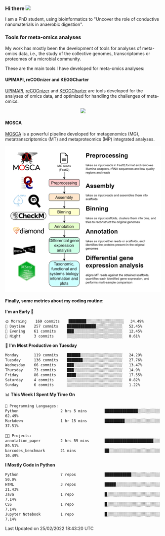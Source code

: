 ### Hi there <img src="https://media.giphy.com/media/hvRJCLFzcasrR4ia7z/giphy.gif" width="25px">

I am a PhD student, using bioinformatics to "Uncover the role of conductive nanomaterials in anaerobic digestion".

### Tools for meta-omics analyses

My work has mostly been the development of tools for analyses of meta-omics data, i.e., the study of the collective genomes, transcriptomes or proteomes of a microbial community.

These are the main tools I have developed for meta-omics analyses:

#### UPIMAPI, reCOGnizer and KEGGCharter

[UPIMAPI](https://github.com/iquasere/UPIMAPI), [reCOGnizer](https://github.com/iquasere/reCOGnizer) and [KEGGCharter](https://github.com/iquasere/KEGGCharter) are tools developed for the analyses of omics data, and optimized for handling the challenges of meta-omics.

<p align="center">
    <img src="assets/annotation_paper.png">
</p>

#### MOSCA

[MOSCA](https://github.com/iquasere/MOSCA) is a powerful pipeline developed for metagenomics (MG), metatranscriptomics (MT) and metaproteomics (MP) integrated analyses.

<p align="center">
    <img src="assets/mosca_workflow.png" align="center" width="700">
</p>


#### Finally, some metrics about my coding routine:

<!--START_SECTION:waka-->
**I'm an Early 🐤** 

```text
🌞 Morning    169 commits    ████████░░░░░░░░░░░░░░░░░   34.49% 
🌆 Daytime    257 commits    █████████████░░░░░░░░░░░░   52.45% 
🌃 Evening    61 commits     ███░░░░░░░░░░░░░░░░░░░░░░   12.45% 
🌙 Night      3 commits      ░░░░░░░░░░░░░░░░░░░░░░░░░   0.61%

```
📅 **I'm Most Productive on Tuesday** 

```text
Monday       119 commits    ██████░░░░░░░░░░░░░░░░░░░   24.29% 
Tuesday      136 commits    ███████░░░░░░░░░░░░░░░░░░   27.76% 
Wednesday    66 commits     ███░░░░░░░░░░░░░░░░░░░░░░   13.47% 
Thursday     73 commits     ███░░░░░░░░░░░░░░░░░░░░░░   14.9% 
Friday       86 commits     ████░░░░░░░░░░░░░░░░░░░░░   17.55% 
Saturday     4 commits      ░░░░░░░░░░░░░░░░░░░░░░░░░   0.82% 
Sunday       6 commits      ░░░░░░░░░░░░░░░░░░░░░░░░░   1.22%

```


📊 **This Week I Spent My Time On** 

```text
💬 Programming Languages: 
Python                   2 hrs 5 mins        ███████████████░░░░░░░░░░   62.49% 
Markdown                 1 hr 15 mins        █████████░░░░░░░░░░░░░░░░   37.51%

🐱‍💻 Projects: 
annotation_paper         2 hrs 59 mins       ██████████████████████░░░   89.51% 
barcodes_benchmark       21 mins             ██░░░░░░░░░░░░░░░░░░░░░░░   10.49%

```

**I Mostly Code in Python** 

```text
Python                   7 repos             ████████████░░░░░░░░░░░░░   50.0% 
HTML                     3 repos             █████░░░░░░░░░░░░░░░░░░░░   21.43% 
Java                     1 repo              █░░░░░░░░░░░░░░░░░░░░░░░░   7.14% 
CSS                      1 repo              █░░░░░░░░░░░░░░░░░░░░░░░░   7.14% 
Jupyter Notebook         1 repo              █░░░░░░░░░░░░░░░░░░░░░░░░   7.14%

```



 Last Updated on 25/02/2022 18:43:20 UTC
<!--END_SECTION:waka-->
